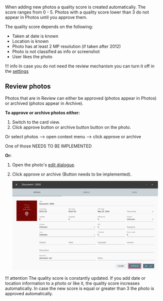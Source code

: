 When adding new photos a quality score is created automatically.
The score ranges from 0 - 5.
Photos with a quality score lower than 3 do not appear in Photos until you approve them.

The quality score depends on the following:

* Taken at date is known
* Location is known
* Photo has at least 2 MP resolution (if taken after 2012)
* Photo is not classified as info or screenshot
* User likes the photo

!!! info
    In case you do not need the review mechanism you can turn it off in the [settings](settings.md)

## Review photos
Photos that are in Review can either be approved (photos appear in Photos) or archived (photos appear in Archive).

**To approve or archive photos either:**

1. Switch to the card view.
2. Click approve button or archive button button on the photo.

Or select photos --> open context menu --> click approve or archive

One of those NEEDS TO BE IMPLEMENTED

**Or:**

1. Open the photo's  [edit dialogue](edit.md).
2. Click approve or archive (Button needs to be implemented).

    ![Screenshot](../img/review.png)

!!! attention
    The quality score is constantly updated. 
    If you add date or location information to a photo or like it, the quality score increases automatically. 
    In case the new score is equal or greater than 3 the photo is approved automatically.

